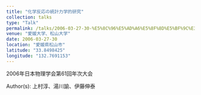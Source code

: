 ```yaml
---
title: "化学反応の統計力学的研究"
collection: talks
type: "Talk"
permalink: /talks/2006-03-27-30-%E5%8C%96%E5%AD%A6%E5%8F%8D%E5%BF%9C%E3%81%AE%E7%B5%B1%E8%A8%88%E5%8A%9B%E5%AD%A6%E7%9A%84%E7%A0%94%E7%A9%B6
venue: "愛媛大学、松山大学"
date: 2006-03-27-30
location: "愛媛県松山市"
latitude: "33.8498425"
longitude: "132.7691153"
---
```


2006年日本物理学会第61回年次大会

Author(s): 上村淳、湯川諭、伊藤伸泰
